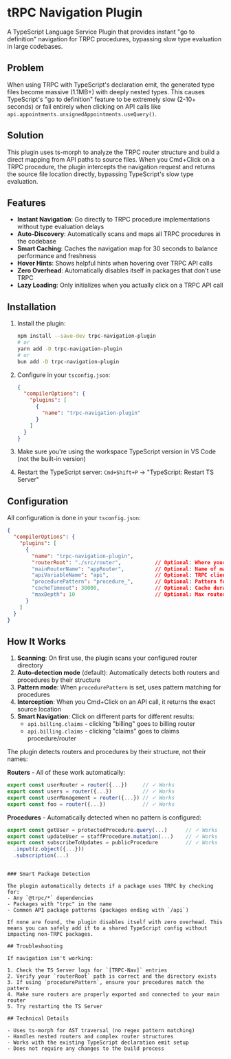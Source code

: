 # tRPC Navigation Plugin

A TypeScript Language Service Plugin that provides instant "go to definition" navigation for TRPC procedures, bypassing slow type evaluation in large codebases.

## Problem

When using TRPC with TypeScript's declaration emit, the generated type files become massive (1.1MB+) with deeply nested types. This causes TypeScript's "go to definition" feature to be extremely slow (2-10+ seconds) or fail entirely when clicking on API calls like `api.appointments.unsignedAppointments.useQuery()`.

## Solution

This plugin uses ts-morph to analyze the TRPC router structure and build a direct mapping from API paths to source files. When you Cmd+Click on a TRPC procedure, the plugin intercepts the navigation request and returns the source file location directly, bypassing TypeScript's slow type evaluation.

## Features

- **Instant Navigation**: Go directly to TRPC procedure implementations without type evaluation delays
- **Auto-Discovery**: Automatically scans and maps all TRPC procedures in the codebase
- **Smart Caching**: Caches the navigation map for 30 seconds to balance performance and freshness
- **Hover Hints**: Shows helpful hints when hovering over TRPC API calls
- **Zero Overhead**: Automatically disables itself in packages that don't use TRPC
- **Lazy Loading**: Only initializes when you actually click on a TRPC API call

## Installation

1. Install the plugin:
   ```bash
   npm install --save-dev trpc-navigation-plugin
   # or
   yarn add -D trpc-navigation-plugin
   # or
   bun add -D trpc-navigation-plugin
   ```

2. Configure in your `tsconfig.json`:
   ```json
   {
     "compilerOptions": {
       "plugins": [
         {
           "name": "trpc-navigation-plugin"
         }
       ]
     }
   }
   ```

3. Make sure you're using the workspace TypeScript version in VS Code (not the built-in version)
4. Restart the TypeScript server: `Cmd+Shift+P` → "TypeScript: Restart TS Server"

## Configuration

All configuration is done in your `tsconfig.json`:

```json
{
  "compilerOptions": {
    "plugins": [
      {
        "name": "trpc-navigation-plugin",
        "routerRoot": "./src/router",           // Optional: Where your TRPC routers are (auto-detected if not specified)
        "mainRouterName": "appRouter",          // Optional: Name of main router (default: "appRouter")
        "apiVariableName": "api",               // Optional: TRPC client variable (default: "api")
        "procedurePattern": "procedure_",       // Optional: Pattern for procedures (auto-detected if not specified)
        "cacheTimeout": 30000,                  // Optional: Cache duration in ms (default: 30000)
        "maxDepth": 10                          // Optional: Max router depth (default: 10)
      }
    ]
  }
}
```

## How It Works

1. **Scanning**: On first use, the plugin scans your configured router directory
2. **Auto-detection mode** (default): Automatically detects both routers and procedures by their structure
3. **Pattern mode**: When `procedurePattern` is set, uses pattern matching for procedures
4. **Interception**: When you Cmd+Click on an API call, it returns the exact source location
5. **Smart Navigation**: Click on different parts for different results:
   - `api.billing.claims` - clicking "billing" goes to billing router
   - `api.billing.claims` - clicking "claims" goes to claims procedure/router

The plugin detects routers and procedures by their structure, not their names:

**Routers** - All of these work automatically:
```typescript
export const userRouter = router({...})     // ✓ Works
export const users = router({...})          // ✓ Works
export const userManagement = router({...}) // ✓ Works
export const foo = router({...})            // ✓ Works
```

**Procedures** - Automatically detected when no pattern is configured:
```typescript
export const getUser = protectedProcedure.query(...)      // ✓ Works
export const updateUser = staffProcedure.mutation(...)    // ✓ Works
export const subscribeToUpdates = publicProcedure         // ✓ Works
  .input(z.object({...}))
  .subscription(...)
```
```

### Smart Package Detection

The plugin automatically detects if a package uses TRPC by checking for:
- Any `@trpc/*` dependencies
- Packages with "trpc" in the name
- Common API package patterns (packages ending with `/api`)

If none are found, the plugin disables itself with zero overhead. This means you can safely add it to a shared TypeScript config without impacting non-TRPC packages.

## Troubleshooting

If navigation isn't working:

1. Check the TS Server logs for `[TRPC-Nav]` entries
2. Verify your `routerRoot` path is correct and the directory exists
3. If using `procedurePattern`, ensure your procedures match the pattern
4. Make sure routers are properly exported and connected to your main router
5. Try restarting the TS Server

## Technical Details

- Uses ts-morph for AST traversal (no regex pattern matching)
- Handles nested routers and complex router structures
- Works with the existing TypeScript declaration emit setup
- Does not require any changes to the build process